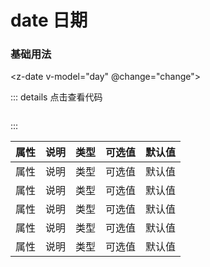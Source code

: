 # date 日期

### 基础用法

<z-date v-model="day" @change="change"></z-date>

<script setup>
import { ref } from "vue";


const day = ref(5)
const change = (...arg) => {
    console.log(arg)
}
</script>

::: details 点击查看代码
```

```
:::

|    属性      |       说明      |     类型       |  可选值               |     默认值     |
|:------------:|:--------------:|:--------------:|:------------------:|:----------------:|
|    属性      |       说明      |     类型       |  可选值               |     默认值     |
|    属性      |       说明      |     类型       |  可选值               |     默认值     |
|    属性      |       说明      |     类型       |  可选值               |     默认值     |
|    属性      |       说明      |     类型       |  可选值               |     默认值     |
|    属性      |       说明      |     类型       |  可选值               |     默认值     |